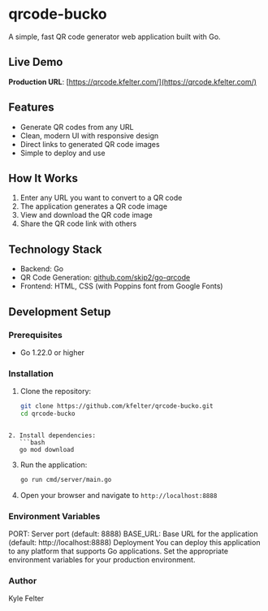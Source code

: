 # qrcode-bucko

A simple, fast QR code generator web application built with Go.

## Live Demo

**Production URL**: [https://qrcode.kfelter.com/](https://qrcode.kfelter.com/)

## Features

- Generate QR codes from any URL
- Clean, modern UI with responsive design
- Direct links to generated QR code images
- Simple to deploy and use

## How It Works

1. Enter any URL you want to convert to a QR code
2. The application generates a QR code image
3. View and download the QR code image
4. Share the QR code link with others

## Technology Stack

- Backend: Go
- QR Code Generation: [github.com/skip2/go-qrcode](https://github.com/skip2/go-qrcode)
- Frontend: HTML, CSS (with Poppins font from Google Fonts)

## Development Setup

### Prerequisites

- Go 1.22.0 or higher

### Installation

1. Clone the repository:
   ```bash
   git clone https://github.com/kfelter/qrcode-bucko.git
   cd qrcode-bucko
```

2. Install dependencies:
   ```bash
   go mod download
   ```

3. Run the application:
    ```bash
    go run cmd/server/main.go
    ```
4. Open your browser and navigate to `http://localhost:8888`


### Environment Variables
PORT: Server port (default: 8888)
BASE_URL: Base URL for the application (default: http://localhost:8888)
Deployment
You can deploy this application to any platform that supports Go applications. Set the appropriate environment variables for your production environment.

### Author
Kyle Felter